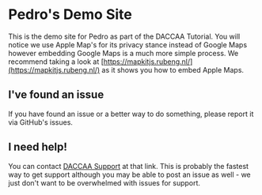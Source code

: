 # Pedro's Demo Site
This is the demo site for Pedro as part of the DACCAA Tutorial. You will notice we use Apple Map's for its privacy stance instead of Google Maps however embedding Google Maps is a much more simple process. We recommend taking a look at [https://mapkitjs.rubeng.nl/](https://mapkitjs.rubeng.nl/) as it shows you how to embed Apple Maps.

## I've found an issue
If you have found an issue or a better way to do something, please report it via GitHub's issues.

## I need help!
You can contact [DACCAA Support](https://daccaa.com/support) at that link. This is probably the fastest way to get support although you may be able to post an issue as well - we just don't want to be overwhelmed with issues for support.
